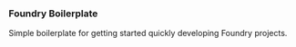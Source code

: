 ### Foundry Boilerplate

Simple boilerplate for getting started quickly developing Foundry projects.

